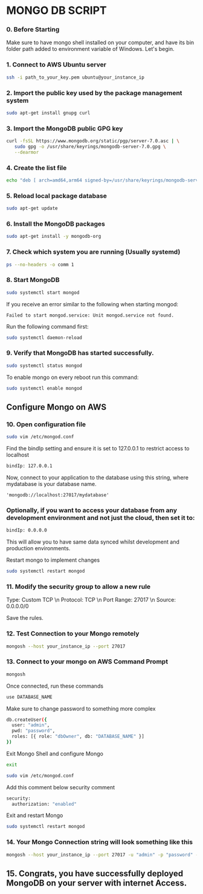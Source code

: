 # MONGO DB SCRIPT

### 0. Before Starting

Make sure to have mongo shell installed on your computer, and have its bin folder path added to environment variable of Windows. Let's begin.

### 1. Connect to AWS Ubuntu server

```sh
ssh -i path_to_your_key.pem ubuntu@your_instance_ip
```

### 2. Import the public key used by the package management system

```sh
sudo apt-get install gnupg curl
```

### 3. Import the MongoDB public GPG key

```sh
curl -fsSL https://www.mongodb.org/static/pgp/server-7.0.asc | \
   sudo gpg -o /usr/share/keyrings/mongodb-server-7.0.gpg \
   --dearmor
```

### 4. Create the list file

```sh
echo "deb [ arch=amd64,arm64 signed-by=/usr/share/keyrings/mongodb-server-7.0.gpg ] https://repo.mongodb.org/apt/ubuntu jammy/mongodb-org/7.0 multiverse" | sudo tee /etc/apt/sources.list.d/mongodb-org-7.0.list
```

### 5. Reload local package database

```sh
sudo apt-get update
```

### 6. Install the MongoDB packages

```sh
sudo apt-get install -y mongodb-org
```

### 7. Check which system you are running (Usually systemd)

```sh
ps --no-headers -o comm 1
```

### 8. Start MongoDB

```sh
sudo systemctl start mongod
```

If you receive an error similar to the following when starting mongod:

```Failed to start mongod.service: Unit mongod.service not found.```

Run the following command first:

```sh
sudo systemctl daemon-reload
```

### 9. Verify that MongoDB has started successfully.

```sh
sudo systemctl status mongod
```

To enable mongo on every reboot run this command:

```sh
sudo systemctl enable mongod
```

## Configure Mongo on AWS

### 10. Open configuration file

```sh
sudo vim /etc/mongod.conf
```

Find the bindIp setting and ensure it is set to 127.0.0.1 to restrict access to localhost

```sh
bindIp: 127.0.0.1
```

Now, connect to your application to the database using this string, where mydatabase is your database name.

```
'mongodb://localhost:27017/mydatabase'
```

### Optionally, if you want to access your database from any development environment and not just the cloud, then set it to:

```sh
bindIp: 0.0.0.0
```

This will allow you to have same data synced whilst development and production environments.

Restart mongo to implement changes
```sh
sudo systemctl restart mongod
```

### 11. Modify the security group to allow a new rule

Type: Custom TCP \n
Protocol: TCP \n
Port Range: 27017 \n
Source: 0.0.0.0/0

Save the rules.

### 12. Test Connection to your Mongo remotely

```sh
mongosh --host your_instance_ip --port 27017
```

### 13. Connect to your mongo on AWS Command Prompt

```sh
mongosh
```

Once connected, run these commands

```sh
use DATABASE_NAME
```

Make sure to change password to something more complex
```sh
db.createUser({
  user: "admin",
  pwd: "password",
  roles: [{ role: "dbOwner", db: "DATABASE_NAME" }]
})
```

Exit Mongo Shell and configure Mongo

```sh
exit
```

```sh
sudo vim /etc/mongod.conf
```

Add this comment below security comment

```sh
security:
  authorization: "enabled"
```

Exit and restart Mongo

```sh
sudo systemctl restart mongod
```

### 14. Your Mongo Connection string will look something like this

```sh
mongosh --host your_instance_ip --port 27017 -u "admin" -p "password" --authenticationDatabase "DATABASE_NAME"
```

## 15. Congrats, you have successfully deployed MongoDB on your server with internet Access.

